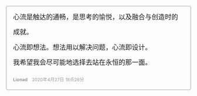 
<flow>心流是触达的通畅，是思考的愉悦，以及融合与创造时的成就。
心流即想法。想法用以解决问题，心流即设计。
我希望我会尽可能地选择去站在永恒的那一面。
<name>Lionad</name><time>2020年4月27日 18点26分</time>
</flow>

<style>
flow {
    display: block;
    margin-top: 3em;
    padding: .5em 1em;
    border: solid 1px #999;
    border-radius: 4px;
    line-height: 2.3;
    font-size: 18px;
    white-space: pre-wrap;
    word-break: break-word;
}

name,
time {
    display: inline-block;
    margin-top: 1em;
    font-size: 12px;
    color: #999;
    /* float: right; */
}
name {
    margin-right: 1em;
    font-weight: bold;
}
</style>

